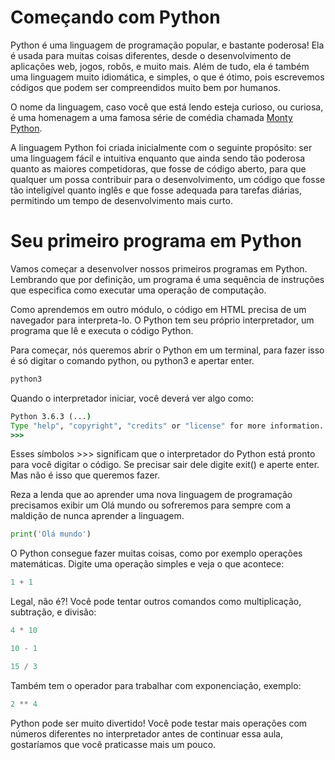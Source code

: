 # Começando com Python

Python é uma linguagem de programação popular, e bastante poderosa! Ela é usada para muitas coisas diferentes, desde o desenvolvimento de aplicações web, jogos, robôs, e muito mais. Além de tudo, ela é também uma linguagem muito idiomática, e simples, o que é ótimo, pois escrevemos códigos que podem ser compreendidos muito bem por humanos.

O nome da linguagem, caso você que está lendo esteja curioso, ou curiosa, é uma homenagem a uma famosa série de comédia chamada [Monty Python](https://pt.wikipedia.org/wiki/Monty_Python%27s_Flying_Circus).

A linguagem Python foi criada inicialmente com o seguinte propósito: ser uma linguagem fácil e intuitiva enquanto que ainda sendo tão poderosa quanto as maiores competidoras, que fosse de código aberto, para que qualquer um possa contribuir para o desenvolvimento, um código que fosse tão inteligível quanto inglês e que fosse adequada para tarefas diárias, permitindo um tempo de desenvolvimento mais curto.

# Seu primeiro programa em Python

Vamos começar a desenvolver nossos primeiros programas em Python. Lembrando que por definição, um programa é uma sequência de instruções que especifica como executar uma operação de computação.

Como aprendemos em outro módulo, o código em HTML precisa de um navegador para interpreta-lo. O Python tem seu próprio interpretador, um programa que lê e executa o código Python.

Para começar, nós queremos abrir o Python em um terminal, para fazer isso é só digitar o comando python, ou python3 e apertar enter.

```cmd
python3
```

Quando o interpretador iniciar, você deverá ver algo como:

```cmd
Python 3.6.3 (...)
Type "help", "copyright", "credits" or "license" for more information.
>>>
```

Esses símbolos >>> significam que o interpretador do Python está pronto para você digitar o código. Se precisar sair dele digite exit() e aperte enter. Mas não é isso que queremos fazer.

Reza a lenda que ao aprender uma nova linguagem de programação precisamos exibir um Olá mundo ou sofreremos para sempre com a maldição de nunca aprender a linguagem.

```python
print('Olá mundo')
```
O Python consegue fazer muitas coisas, como por exemplo operações matemáticas. Digite uma operação simples e veja o que acontece:
```python
1 + 1
```

Legal, não é?! Você pode tentar outros comandos como multiplicação, subtração, e divisão:

```python
4 * 10
```

```python
10 - 1
```

```python
15 / 3
```
Também tem o operador para trabalhar com exponenciação, exemplo:
```python
2 ** 4
```
Python pode ser muito divertido! Você pode testar mais operações com números diferentes no interpretador antes de continuar essa aula, gostaríamos que você praticasse mais um pouco.

